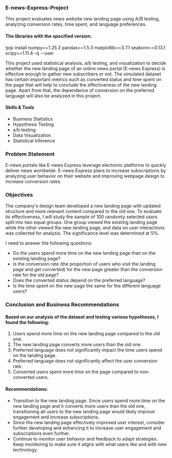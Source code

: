 ### E-news-Express-Project
This project evaluates news website new landing page using A/B testing, analyzing conversion rates, time spent, and language preferences.

#### The libraries with the specified version.
!pip install numpy==1.25.2 pandas==1.5.3 matplotlib==3.7.1 seaborn==0.13.1 scipy==1.11.4 -q --user

This project used statistical analysis, a/b testing, and visualization to decide whether the new landing page of an online news portal (E-news Express) is effective enough to gather new subscribers or not. The simulated dataset has certain important metrics such as converted status and time spent on the page that will help to conclude the effectiveness of the new landing page. Apart from that, the dependence of conversion on the preferred language will also be analyzed in this project.

#### Skills & Tools
* Business Statistics
* Hypothesis Testing
* a/b testing
* Data Visualization
* Statistical Inference


### Problem Statement
E-news portals like E-news Express leverage electronic platforms to quickly deliver news worldwide. 
E-news Express plans to increase subscriptions by analyzing user behavior on their website and improving webpage design to increase conversion rates.

### Objectives

The company's design team developed a new landing page with updated structure and more relevant content compared to the old one. To evaluate its effectiveness, I will study the sample of 100 randomly selected users split into two equal groups. One group viewed the existing landing page while the other viewed the new landing page, and data on user interactions was collected for analysis. The significance level was determined at 5%.

I need to answer the following questions:
* Do the users spend more time on the new landing page than on the existing landing page?
* Is the conversion rate (the proportion of users who visit the landing page and get converted) for the new page greater than the conversion rate for the old page?
* Does the converted status depend on the preferred language?
* Is the time spent on the new page the same for the different language users?


### Conclusion and Business Recommendations

#### Based on our analysis of the dataset and testing various hypotheses, I found the following:

1. Users spend more time on the new landing page compared to the old one.
2. The new landing page converts more users than the old one.
3. Preferred language does not significantly impact the time users spend on the landing page.
4. Preferred language does not significantly affect the user conversion rate.
5. Converted users spent more time on the page compared to non-converted users.

#### Recommendations:

* Transition to the new landing page.  Since users spend more time on the new landing page and it converts more users than the old one, transitioning all users to the new landing page would likely improve engagement and increase subscriptions.
* Since the new landing page effectively improved user interest, consider further developing and enhancing it to increase user engagement and subscriptions even further.
* Continue to monitor user behavior and feedback to adapt strategies. Keep monitoring to make sure it aligns with what users like and with new technology.
